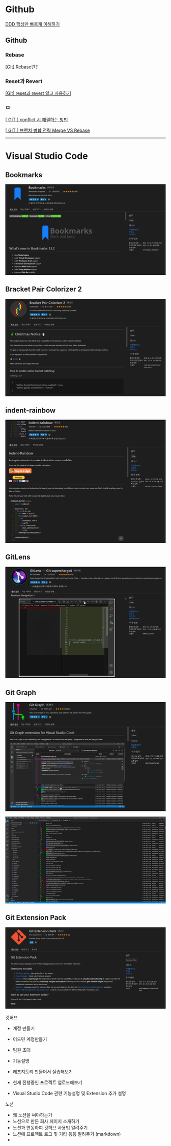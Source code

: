 # Github

[DDD 핵심만 빠르게 이해하기](https://happycloud-lee.tistory.com/94#comment18263038)

## Github

### Rebase

[[Git] Rebase란?](https://velog.io/@kwonh/Git-Rebase%EB%9E%80)

### Reset과 Revert

[[Git] reset과 revert 알고 사용하기](https://velog.io/@njs04210/Git-reset%EA%B3%BC-revert-%EC%95%8C%EA%B3%A0-%EC%82%AC%EC%9A%A9%ED%95%98%EA%B8%B0)

### ㅁ

[[ GIT ] conflict 시 해결하는 방법](https://velog.io/@ha0kim/GIT-conflict-%EC%8B%9C-%ED%95%B4%EA%B2%B0%ED%95%98%EB%8A%94-%EB%B0%A9%EB%B2%95)

[[ GIT ] 브랜치 병합 전략 Merge VS Rebase](https://velog.io/@ha0kim/GIT-%EB%B8%8C%EB%9E%9C%EC%B9%98-%EB%B3%91%ED%95%A9-%EC%A0%84%EB%9E%B5-Merge-VS-Rebase)

---

# Visual Studio Code

## Bookmarks

![Untitled](Github%20bef8f/Untitled.png)

## Bracket Pair Colorizer 2

![Untitled](Github%20bef8f/Untitled%201.png)

## indent-rainbow

![Untitled](Github%20bef8f/Untitled%202.png)

## GitLens

![Untitled](Github%20bef8f/Untitled%203.png)

## Git Graph

![Untitled](Github%20bef8f/Untitled%204.png)

![Untitled](Github%20bef8f/Untitled%205.png)

## Git Extension Pack

![Untitled](Github%20bef8f/Untitled%206.png)

깃허브

- 계정 만들기
- 어드민 계정만들기
- 팀원 초대
- 기능설명
- 레포지토리 만들어서 실습해보기
- 현재 진행중인 프로젝트 업로드해보기

- Visual Studio Code 관련 기능설명 및 Extension 추가 설명

노션

- 왜 노션을 써야하는가
- 노션으로 만든 회사 페이지 소개하기
- 노션과 연동하여 깃허브 사용법 알려주기
- 노션에 프로젝트 로그 및 기타 등등 알려주기 (markdown)
-